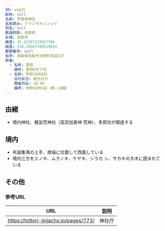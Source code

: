 ```yaml
---
ID: vagSS
総称: null
名称: 荒御崎神社
名称読み: アラミサキジンジャ
別名: null
都道府県: 鳥取県
区域: 鳥取市
緯度: 35.42357133927786
経度: 134.20567700519933
郵便番号: null
住所: 鳥取県鳥取市河原町布袋237
祭事:
  - 名称: 夏祭
    備考: 夏祭6月下旬
  - 名称: 例祭10月9日
    日付区分: 絶対日付
    開催月日: 10-09
    備考: 例祭10月9日（第一日曜）
---
```


## 由緒

- 境内神社、梶並荒神社（高淤加美神 荒神）、多賀社が鎮座する

## 境内

- 布袋集落の上手、南端に位置して西面している
- 境内三方をエノキ、ムクノキ、ケヤキ、シラカ シ、サカキの大木に囲まれている

## その他

### 参考URL

| URL                                    | 説明   |
| -------------------------------------- | ------ |
| https://tottori-jinjacho.jp/pages/773/ | 神社庁 |

